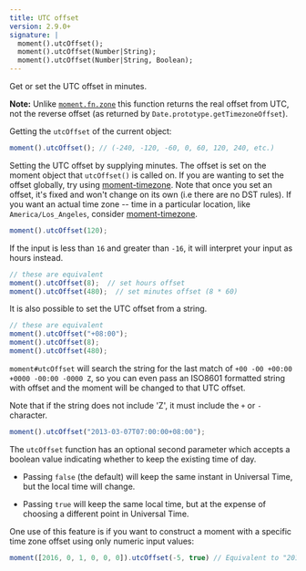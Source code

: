 ```yaml
---
title: UTC offset
version: 2.9.0+
signature: |
  moment().utcOffset();
  moment().utcOffset(Number|String);
  moment().utcOffset(Number|String, Boolean);
---
```


Get or set the UTC offset in minutes.

**Note:** Unlike [`moment.fn.zone`](/docs/#/manipulating/timezone-offset/) this
function returns the real offset from UTC, not the reverse offset (as returned
by `Date.prototype.getTimezoneOffset`).

Getting the `utcOffset` of the current object:

```javascript
moment().utcOffset(); // (-240, -120, -60, 0, 60, 120, 240, etc.)
```

Setting the UTC offset by supplying minutes. The offset is set on the moment object
that `utcOffset()` is called on. If you are wanting to set the offset globally, 
try using [moment-timezone](/timezone/). Note that once you set an offset,
it's fixed and won't change on its own (i.e there are no DST rules). If you want
an actual time zone -- time in a particular location, like
`America/Los_Angeles`, consider [moment-timezone](/timezone/).

```javascript
moment().utcOffset(120);
```

If the input is less than `16` and greater than `-16`, it will interpret your input as hours instead.

```javascript
// these are equivalent
moment().utcOffset(8);  // set hours offset
moment().utcOffset(480);  // set minutes offset (8 * 60)
```

It is also possible to set the UTC offset from a string.

```javascript
// these are equivalent
moment().utcOffset("+08:00");
moment().utcOffset(8);
moment().utcOffset(480);
```

`moment#utcOffset` will search the string for the last match of `+00 -00 +00:00 +0000
-00:00 -0000 Z`, so you can even pass an ISO8601 formatted string with offset and the moment
will be changed to that UTC offset.

Note that if the string does not include 'Z', it must include the `+` or `-` character.

```javascript
moment().utcOffset("2013-03-07T07:00:00+08:00");
```

The `utcOffset` function has an optional second parameter which accepts a boolean value
indicating whether to keep the existing time of day.

- Passing `false` (the default) will keep the same instant in Universal Time, but the
  local time will change.

- Passing `true` will keep the same local time, but at the expense of choosing a different
  point in Universal Time.

One use of this feature is if you want to construct a moment with a specific time zone
offset using only numeric input values:

```javascript
moment([2016, 0, 1, 0, 0, 0]).utcOffset(-5, true) // Equivalent to "2016-01-01T00:00:00-05:00"
```
